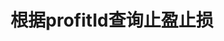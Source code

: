 ---
title: 根据profitId查询止盈止损
position_number: 11
type: get
description: /v1/entrust/profit-detail
parameters:
    -
        name: profitId
        type: integer
        mandatory: true
        default: N/A
        description: 止盈止损id
        ranges:
left_code_blocks:
    -
        code_block: "public void getMarketConfig() {\r\n\tString text = HttpUtil.get(URL + \"/data/api/v1/getMarketConfig\");\r\n\tSystem.out.println(text);\r\n}"
        title: Java
        language: java
right_code_blocks:
    - code_block: |-
        {
          "error": {
            "code": "",
            "msg": ""
          },
          "msgInfo": "",
          "result": {
            "createdTime": 0, //时间
            "entryPrice": 0, //开仓均价
            "executedQty": 0, //实际成交
            "isolatedMargin": 0, //逐仓保证金
            "origQty": 0, //数量（张）
            "positionSide": "", //仓位方向
            "positionSize": 0, //持仓数量（张）
            "profitId": 0, //委托id
            "state": "", //订单状态 NOT_TRIGGERED：新建委托（未触发）；TRIGGERING：触发中；TRIGGERED：已触发；USER_REVOCATION：用户撤销；PLATFORM_REVOCATION：平台撤销（拒绝）；EXPIRED：已过期
            "symbol": "", //交易对
            "triggerProfitPrice": 0, //止盈价格
            "triggerStopPrice": 0 //止损价格
          },
          "returnCode": 0
        }
      title: Response
      language: json
---